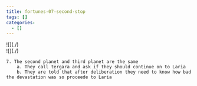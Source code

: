 ```yaml
---
title: fortunes-07-second-stop
tags: []
categories:
  - []
---
```

<!-- more --><div class="embedded-image-left">![](./)</div><div class="embedded-image-right">![](./)</div>


	7. The second planet and third planet are the same
		a. They call tergara and ask if they should continue on to Laria 
        b. They are told that after deliberation they need to know how bad the devastation was so proceede to Laria


